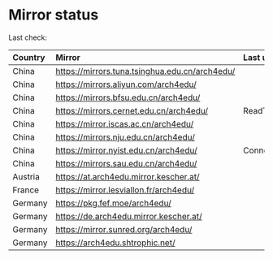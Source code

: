 <script src="./time.js"></script>
# Mirror status
Last check: <script type="text/javascript">localize(1748574898.3892808);</script>

|Country|Mirror|Last update|
|:------|:-----|:----------|
|China|https://mirrors.tuna.tsinghua.edu.cn/arch4edu/|<script type="text/javascript">localize(1748544430);</script>|
|China|https://mirrors.aliyun.com/arch4edu/|<script type="text/javascript">localize(1748544430);</script>|
|China|https://mirrors.bfsu.edu.cn/arch4edu/|<script type="text/javascript">localize(1748544430);</script>|
|China|https://mirrors.cernet.edu.cn/arch4edu/|ReadTimeout|
|China|https://mirror.iscas.ac.cn/arch4edu/|<script type="text/javascript">localize(1748544430);</script>|
|China|https://mirrors.nju.edu.cn/arch4edu/|<script type="text/javascript">localize(1748501371);</script>|
|China|https://mirror.nyist.edu.cn/arch4edu/|ConnectionError|
|China|https://mirrors.sau.edu.cn/arch4edu/|<script type="text/javascript">localize(1731653531);</script>|
|Austria|https://at.arch4edu.mirror.kescher.at/|<script type="text/javascript">localize(1748544430);</script>|
|France|https://mirror.lesviallon.fr/arch4edu/|<script type="text/javascript">localize(1748544430);</script>|
|Germany|https://pkg.fef.moe/arch4edu/|<script type="text/javascript">localize(1748544430);</script>|
|Germany|https://de.arch4edu.mirror.kescher.at/|<script type="text/javascript">localize(1748544430);</script>|
|Germany|https://mirror.sunred.org/arch4edu/|<script type="text/javascript">localize(1748544430);</script>|
|Germany|https://arch4edu.shtrophic.net/|<script type="text/javascript">localize(1748544430);</script>|

<script src="./tablefilter/tablefilter.js"></script>
<script src="./table.js"></script>
